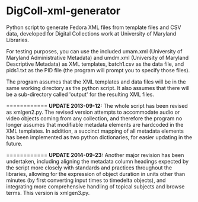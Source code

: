 DigColl-xml-generator
=====================

Python script to generate Fedora XML files from template files and CSV data, developed for Digital Collections work at University of Maryland Libraries.  

For testing purposes, you can use the included umam.xml (University of Maryland Administrative Metadata) and umdm.xml (University of Maryland Descriptive Metadata) as XML templates, batch1.csv as the data file, and pids1.txt as the PID file (the program will prompt you to specify those files).

The program assumes that the XML templates and data files will be in the same working directory as the python script. It also assumes that there will be a sub-directory called 'output' for the resulting XML files.

============
__UPDATE 2013-09-12:__ The whole script has been revised as xmlgen2.py.  The revised version attempts to accommodate audio or video objects coming from any collection, and therefore the program no longer assumes that modifiable metadata elements are hardcoded in the XML templates. In addition, a succinct mapping of all metadata elements has been implemented as two python dictionaries, for easier updating in the future.

============
__UPDATE 2014-09-23:__ Another major revision has been undertaken, including aligning the metadata column headings expected by the script more closely with standards and practices throughout the libraries, allowing for the expression of object duration in units other than minutes (by first converting input times to timedelta objects), and integrating more comprehensive handling of topical subjects and browse terms.  This version is xmlgen3.py.
